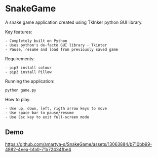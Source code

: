 # SnakeGame

A snake game application created using TkInker python GUI library.

Key features: 

    - Completely built on Python
    - Uses python's de-facto GUI library - Tkinter 
    - Pause, resume and load from previously saved game

Requirements: 

    - pip3 install colour
    - pip3 install Pillow
    
Running the application:

    python game.py
    
How to play: 

    - Use up, down, left, rigth arrow keys to move
    - Use space bar to pause/resume 
    - Use Esc key to exit full-screen mode

## Demo 
https://github.com/amartya-s/SnakeGame/assets/13063884/b710bb99-4882-4eea-bfa0-71b72434fbe4

